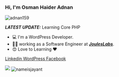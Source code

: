 
### Hi, I'm Osman Haider Adnan
<p align="left"> <img src="https://komarev.com/ghpvc/?username=adnan159&label=Profile%20views&color=0e75b6&style=flat" alt="adnan159" /> </p>

_**LATEST UPDATE:**_ Learning  Core PHP

- 💻 I'm a WordPress Developer.
- 👨‍💻 working as a Software Engineer at ***<a href="https://jouleslabs.com/">JoulesLabs</a>***.
- 😍 Love to Learning ❤️

<a href="https://www.linkedin.com/in/osman-haider-adnan/"> Linkedin </a>
<a href="https://profiles.wordpress.org/adnan159"> WordPress </a>
<a href="https://www.facebook.com/osmanhaider.adnan"> Facebook </a>



<img src="https://github-readme-stats.vercel.app/api?username=adnan159&&show_icons=true&title_color=161239&icon_color=150829&text_color=692ACF&bg_color=ffffff">

<img align="center" src="https://github-readme-stats.vercel.app/api/top-langs/?username=adnan159&theme=black-blue" alt="nameisjayant"/>
